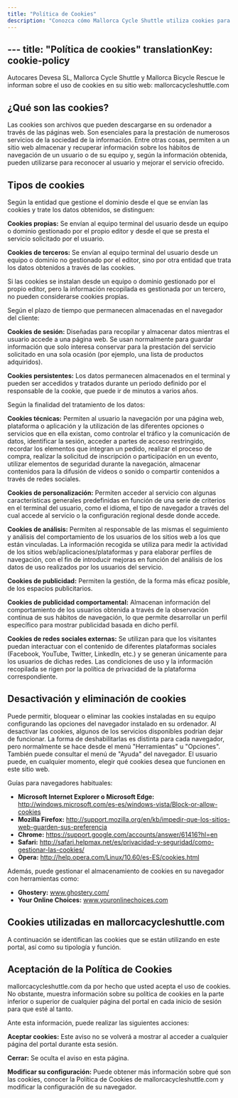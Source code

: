 ```yaml
---
title: "Política de Cookies"
description: "Conozca cómo Mallorca Cycle Shuttle utiliza cookies para mejorar su experiencia de navegación y analizar el tráfico del sitio web."
---
```

﻿---
title: "Política de cookies"
translationKey: cookie-policy
---

Autocares Devesa SL, Mallorca Cycle Shuttle y Mallorca Bicycle Rescue le informan sobre el uso de cookies en su sitio web: mallorcacycleshuttle.com

## ¿Qué son las cookies?

Las cookies son archivos que pueden descargarse en su ordenador a través de las páginas web. Son esenciales para la prestación de numerosos servicios de la sociedad de la información. Entre otras cosas, permiten a un sitio web almacenar y recuperar información sobre los hábitos de navegación de un usuario o de su equipo y, según la información obtenida, pueden utilizarse para reconocer al usuario y mejorar el servicio ofrecido.

## Tipos de cookies

Según la entidad que gestione el dominio desde el que se envían las cookies y trate los datos obtenidos, se distinguen:

**Cookies propias:** Se envían al equipo terminal del usuario desde un equipo o dominio gestionado por el propio editor y desde el que se presta el servicio solicitado por el usuario.

**Cookies de terceros:** Se envían al equipo terminal del usuario desde un equipo o dominio no gestionado por el editor, sino por otra entidad que trata los datos obtenidos a través de las cookies.

Si las cookies se instalan desde un equipo o dominio gestionado por el propio editor, pero la información recopilada es gestionada por un tercero, no pueden considerarse cookies propias.

Según el plazo de tiempo que permanecen almacenadas en el navegador del cliente:

**Cookies de sesión:** Diseñadas para recopilar y almacenar datos mientras el usuario accede a una página web. Se usan normalmente para guardar información que solo interesa conservar para la prestación del servicio solicitado en una sola ocasión (por ejemplo, una lista de productos adquiridos).

**Cookies persistentes:** Los datos permanecen almacenados en el terminal y pueden ser accedidos y tratados durante un periodo definido por el responsable de la cookie, que puede ir de minutos a varios años.

Según la finalidad del tratamiento de los datos:

**Cookies técnicas:** Permiten al usuario la navegación por una página web, plataforma o aplicación y la utilización de las diferentes opciones o servicios que en ella existan, como controlar el tráfico y la comunicación de datos, identificar la sesión, acceder a partes de acceso restringido, recordar los elementos que integran un pedido, realizar el proceso de compra, realizar la solicitud de inscripción o participación en un evento, utilizar elementos de seguridad durante la navegación, almacenar contenidos para la difusión de vídeos o sonido o compartir contenidos a través de redes sociales.

**Cookies de personalización:** Permiten acceder al servicio con algunas características generales predefinidas en función de una serie de criterios en el terminal del usuario, como el idioma, el tipo de navegador a través del cual accede al servicio o la configuración regional desde donde accede.

**Cookies de análisis:** Permiten al responsable de las mismas el seguimiento y análisis del comportamiento de los usuarios de los sitios web a los que están vinculadas. La información recogida se utiliza para medir la actividad de los sitios web/aplicaciones/plataformas y para elaborar perfiles de navegación, con el fin de introducir mejoras en función del análisis de los datos de uso realizados por los usuarios del servicio.

**Cookies de publicidad:** Permiten la gestión, de la forma más eficaz posible, de los espacios publicitarios.

**Cookies de publicidad comportamental:** Almacenan información del comportamiento de los usuarios obtenida a través de la observación continua de sus hábitos de navegación, lo que permite desarrollar un perfil específico para mostrar publicidad basada en dicho perfil.

**Cookies de redes sociales externas:** Se utilizan para que los visitantes puedan interactuar con el contenido de diferentes plataformas sociales (Facebook, YouTube, Twitter, LinkedIn, etc.) y se generan únicamente para los usuarios de dichas redes. Las condiciones de uso y la información recopilada se rigen por la política de privacidad de la plataforma correspondiente.

## Desactivación y eliminación de cookies

Puede permitir, bloquear o eliminar las cookies instaladas en su equipo configurando las opciones del navegador instalado en su ordenador. Al desactivar las cookies, algunos de los servicios disponibles podrían dejar de funcionar. La forma de deshabilitarlas es distinta para cada navegador, pero normalmente se hace desde el menú "Herramientas" u "Opciones". También puede consultar el menú de "Ayuda" del navegador. El usuario puede, en cualquier momento, elegir qué cookies desea que funcionen en este sitio web.

Guías para navegadores habituales:

- **Microsoft Internet Explorer o Microsoft Edge:** http://windows.microsoft.com/es-es/windows-vista/Block-or-allow-cookies
- **Mozilla Firefox:** http://support.mozilla.org/en/kb/impedir-que-los-sitios-web-guarden-sus-preferencia
- **Chrome:** https://support.google.com/accounts/answer/61416?hl=en
- **Safari:** http://safari.helpmax.net/es/privacidad-y-seguridad/como-gestionar-las-cookies/
- **Opera:** http://help.opera.com/Linux/10.60/es-ES/cookies.html

Además, puede gestionar el almacenamiento de cookies en su navegador con herramientas como:

- **Ghostery:** www.ghostery.com/
- **Your Online Choices:** www.youronlinechoices.com

## Cookies utilizadas en mallorcacycleshuttle.com

A continuación se identifican las cookies que se están utilizando en este portal, así como su tipología y función.

## Aceptación de la Política de Cookies

mallorcacycleshuttle.com da por hecho que usted acepta el uso de cookies. No obstante, muestra información sobre su política de cookies en la parte inferior o superior de cualquier página del portal en cada inicio de sesión para que esté al tanto.

Ante esta información, puede realizar las siguientes acciones:

**Aceptar cookies:** Este aviso no se volverá a mostrar al acceder a cualquier página del portal durante esta sesión.

**Cerrar:** Se oculta el aviso en esta página.

**Modificar su configuración:** Puede obtener más información sobre qué son las cookies, conocer la Política de Cookies de mallorcacycleshuttle.com y modificar la configuración de su navegador.

